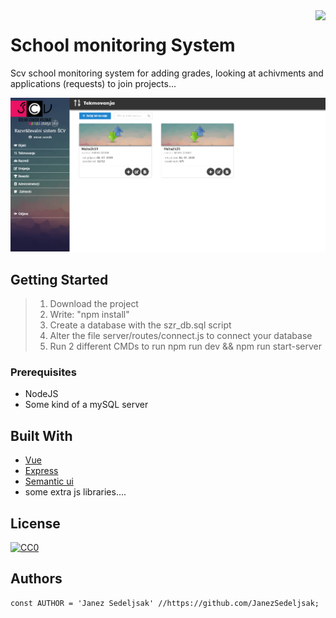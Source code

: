 <img src="https://github.com/matiassingers/awesome-readme/blob/master/icon.png" align="right" />

# School monitoring System

Scv school monitoring system for adding grades, looking at achivments and applications (requests) to join projects...

![alt text](https://github.com/JanezSedeljsak/scv-sms/blob/master/site.png)

## Getting Started

> 1. Download the project<br/>
> 2. Write: "npm install"<br/>
> 3. Create a database with the szr_db.sql script<br/>
> 4. Alter the file server/routes/connect.js to connect your database<br/>
> 5. Run 2 different CMDs to run npm run dev && npm run start-server <br/>

### Prerequisites

* NodeJS 
* Some kind of a mySQL server

## Built With
* [Vue](https://www.npmjs.com/package/vue)
* [Express](https://www.npmjs.com/package/express)
* [Semantic ui](https://semantic-ui.com)
* some extra js libraries....

## License

[![CC0](https://licensebuttons.net/p/zero/1.0/88x31.png)](https://creativecommons.org/publicdomain/zero/1.0/)

## Authors

```JS
const AUTHOR = 'Janez Sedeljsak' //https://github.com/JanezSedeljsak;
```

